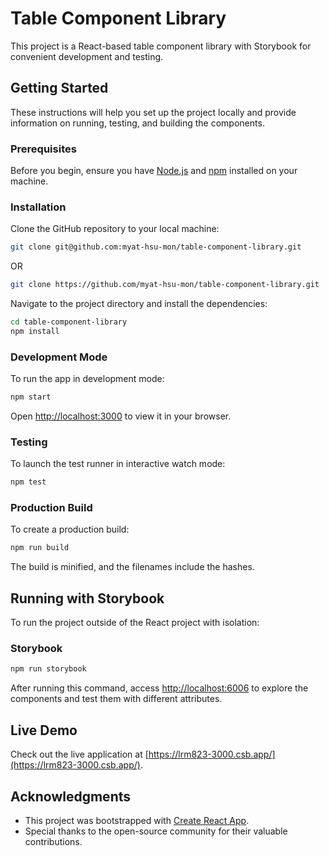 # Table Component Library

This project is a React-based table component library with Storybook for convenient development and testing.

## Getting Started

These instructions will help you set up the project locally and provide information on running, testing, and building the components.

### Prerequisites

Before you begin, ensure you have [Node.js](https://nodejs.org/) and [npm](https://www.npmjs.com/) installed on your machine.

### Installation

Clone the GitHub repository to your local machine:

```bash
git clone git@github.com:myat-hsu-mon/table-component-library.git
```

OR

```bash
git clone https://github.com/myat-hsu-mon/table-component-library.git
```

Navigate to the project directory and install the dependencies:

```bash
cd table-component-library
npm install
```

### Development Mode

To run the app in development mode:

```bash
npm start
```

Open [http://localhost:3000](http://localhost:3000) to view it in your browser.

### Testing

To launch the test runner in interactive watch mode:

```bash
npm test
```

### Production Build

To create a production build:

```bash
npm run build
```

The build is minified, and the filenames include the hashes.

## Running with Storybook

To run the project outside of the React project with isolation:

### Storybook

```bash
npm run storybook
```

After running this command, access [http://localhost:6006](http://localhost:6006) to explore the components and test them with different attributes.

## Live Demo

Check out the live application at [https://lrm823-3000.csb.app/](https://lrm823-3000.csb.app/).

## Acknowledgments

- This project was bootstrapped with [Create React App](https://github.com/facebook/create-react-app).
- Special thanks to the open-source community for their valuable contributions.
